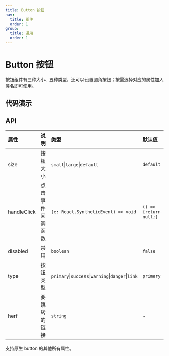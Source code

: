```yaml
---
title: Button 按钮
nav:
  title: 组件
  order: 1
group:
  title: 通用
  order: 1
---
```


# Button 按钮

按钮组件有三种大小、五种类型，还可以设置圆角按钮；按需选择对应的属性加入类名即可使用。

## 代码演示

<code src="./demo/size.tsx"></code>

<code src="./demo/type.tsx"></code>

<code src="./demo/disabled.tsx"></code>

## API

| 属性 | 说明 | 类型 | 默认值 |
| :-- | :-- | :-- | :-- |
| size | 按钮大小 | `small`\|`large`\|`default` | `default` |
| handleClick | 点击事件回调函数 | `(e: React.SyntheticEvent) => void` | `() => {return null;}` |
| disabled | 禁用 | `boolean` | `false` |
| type | 按钮类型 | `primary`\|`success`\|`warning`\|`danger`\|`link` | `primary` |
| herf | 要跳转的链接 | `string` | - |

支持原生 button 的其他所有属性。
